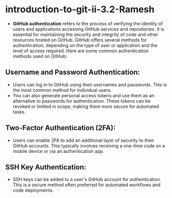 # introduction-to-git-ii-3.2-Ramesh

+ **GitHub authentication** refers to the process of verifying the identity of users and applications accessing GitHub services and repositories. It is essential for maintaining    the security and integrity of code and other resources hosted on GitHub. GitHub offers several methods for authentication, depending on the type of user or application      and the level of access required. Here are some common authentication methods used on GitHub:

## Username and Password Authentication: ## 

*    Users can log in to GitHub using their usernames and passwords. This is the most common method for individual users.
*    You can also generate personal access tokens and use them as an alternative to passwords for authentication. These tokens can be revoked or limited in scope, making them
      more secure for automated tasks.

## Two-Factor Authentication (2FA): ## 

* Users can enable 2FA to add an additional layer of security to their GitHub accounts. This typically involves receiving a one-time code on a mobile device or via an 
  authentication app.


## SSH Key Authentication: ## 

* SSH keys can be added to a user's GitHub account for authentication. This is a secure method often preferred for automated workflows and code deployments.
